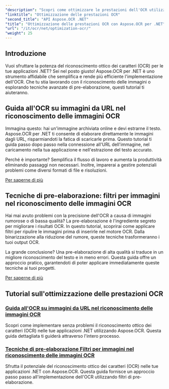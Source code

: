 ```yaml
---
"description": "Scopri come ottimizzare le prestazioni dell'OCR utilizzando Aspose.OCR per .NET. I nostri tutorial dettagliati trattano il riconoscimento delle immagini, i filtri di pre-elaborazione e le fasi pratiche di implementazione."
"linktitle": "Ottimizzazione delle prestazioni OCR"
"second_title": "API Aspose.OCR .NET"
"title": "Ottimizzazione delle prestazioni OCR con Aspose.OCR per .NET"
"url": "/it/ocr/net/optimization-ocr/"
"weight": 25
---
```


## Introduzione

Vuoi sfruttare la potenza del riconoscimento ottico dei caratteri (OCR) per le tue applicazioni .NET? Sei nel posto giusto! Aspose.OCR per .NET è uno strumento affidabile che semplifica e rende più efficiente l'implementazione dell'OCR. Che tu stia lavorando con il riconoscimento delle immagini o esplorando tecniche avanzate di pre-elaborazione, questi tutorial ti aiuteranno.

## Guida all'OCR su immagini da URL nel riconoscimento delle immagini OCR

Immagina questo: hai un'immagine archiviata online e devi estrarne il testo. Aspose.OCR per .NET ti consente di elaborare direttamente le immagini dagli URL, risparmiandoti la fatica di scaricarle prima. Questo tutorial ti guida passo dopo passo nella connessione all'URL dell'immagine, nel caricamento nella tua applicazione e nell'estrazione del testo accurato.

Perché è importante? Semplifica il flusso di lavoro e aumenta la produttività eliminando passaggi non necessari. Inoltre, imparerai a gestire potenziali problemi come diversi formati di file e risoluzioni.

[Per saperne di più](./guide-to-ocr-on-image-from-url/)

## Tecniche di pre-elaborazione: filtri per immagini nel riconoscimento delle immagini OCR

Hai mai avuto problemi con la precisione dell'OCR a causa di immagini rumorose o di bassa qualità? La pre-elaborazione è l'ingrediente segreto per migliorare i risultati OCR. In questo tutorial, scoprirai come applicare filtri per ripulire le immagini prima di inserirle nel motore OCR. Dalla binarizzazione alla riduzione del rumore, queste tecniche trasformeranno i tuoi output OCR.

La grande conclusione? Una pre-elaborazione di alta qualità si traduce in un migliore riconoscimento del testo e in meno errori. Questa guida offre un approccio pratico, garantendoti di poter applicare immediatamente queste tecniche ai tuoi progetti.

[Per saperne di più](./preprocessing-techniques-filters-for-image/)

## Tutorial sull'ottimizzazione delle prestazioni OCR
### [Guida all'OCR su immagini da URL nel riconoscimento delle immagini OCR](./guide-to-ocr-on-image-from-url/)
Scopri come implementare senza problemi il riconoscimento ottico dei caratteri (OCR) nelle tue applicazioni .NET utilizzando Aspose.OCR. Questa guida dettagliata ti guiderà attraverso l'intero processo.
### [Tecniche di pre-elaborazione Filtri per immagini nel riconoscimento delle immagini OCR](./preprocessing-techniques-filters-for-image/)
Sfrutta il potenziale del riconoscimento ottico dei caratteri (OCR) nelle tue applicazioni .NET con Aspose.OCR. Questa guida fornisce un approccio passo passo all'implementazione dell'OCR utilizzando filtri di pre-elaborazione.